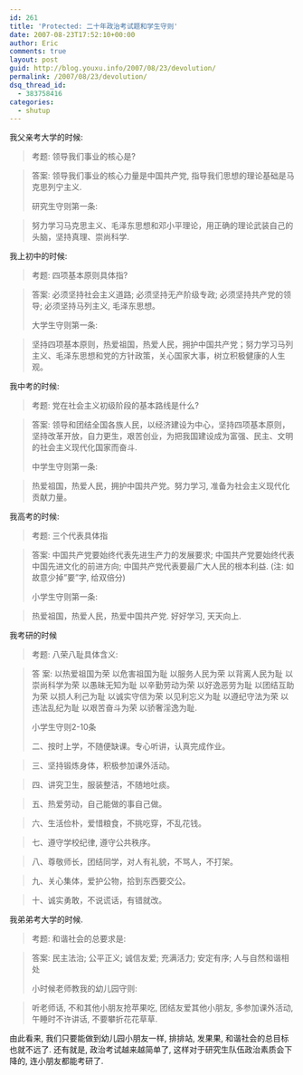 ```yaml
---
id: 261
title: 'Protected: 二十年政治考试题和学生守则'
date: 2007-08-23T17:52:10+00:00
author: Eric
comments: true
layout: post
guid: http://blog.youxu.info/2007/08/23/devolution/
permalink: /2007/08/23/devolution/
dsq_thread_id:
  - 383758416
categories:
  - shutup
---
```

我父亲考大学的时候:

> 考题: 领导我们事业的核心是?
  
> 答案: 领导我们事业的核心力量是中国共产党, 指导我们思想的理论基础是马克思列宁主义.
> 
> 研究生守则第一条:
  
> 努力学习马克思主义、毛泽东思想和邓小平理论，用正确的理论武装自己的头脑，坚持真理、崇尚科学.

我上初中的时候:

> 考题: 四项基本原则具体指?
  
> 答案: 必须坚持社会主义道路; 必须坚持无产阶级专政; 必须坚持共产党的领导; 必须坚持马列主义, 毛泽东思想。
> 
> 大学生守则第一条:
  
> 坚持四项基本原则，热爱祖国，热爱人民，拥护中国共产党；努力学习马列主义、毛泽东思想和党的方针政策，关心国家大事，树立积极健康的人生观。

我中考的时候:

> 考题: 党在社会主义初级阶段的基本路线是什么?
  
> 答案: 领导和团结全国各族人民，以经济建设为中心，坚持四项基本原则，坚持改革开放，自力更生，艰苦创业，为把我国建设成为富强、民主、文明的社会主义现代化国家而奋斗.
> 
> 中学生守则第一条:
  
> 热爱祖国，热爱人民，拥护中国共产党。努力学习, 准备为社会主义现代化贡献力量。

我高考的时候:

> 考题: 三个代表具体指
  
> 答案: 中国共产党要始终代表先进生产力的发展要求; 中国共产党要始终代表中国先进文化的前进方向; 中国共产党代表要最广大人民的根本利益. (注: 如故意少掉&#8221;要&#8221;字, 给双倍分)
> 
> 小学生守则第一条:
  
> 热爱祖国，热爱人民，热爱中国共产党. 好好学习, 天天向上.

我考研的时候

> 考题: 八荣八耻具体含义:
  
> 答 案: 以热爱祖国为荣 以危害祖国为耻 以服务人民为荣 以背离人民为耻 以崇尚科学为荣 以愚昧无知为耻 以辛勤劳动为荣 以好逸恶劳为耻 以团结互助为荣 以损人利己为耻 以诚实守信为荣 以见利忘义为耻 以遵纪守法为荣 以违法乱纪为耻 以艰苦奋斗为荣 以骄奢淫逸为耻.
> 
> 小学生守则2-10条
> 
> 二、按时上学，不随便缺课。专心听讲，认真完成作业。
  
> 三、坚持锻炼身体，积极参加课外活动。
  
> 四、讲究卫生，服装整洁，不随地吐痰。
  
> 五、热爱劳动，自己能做的事自己做。
  
> 六、生活俭朴，爱惜粮食，不挑吃穿，不乱花钱。
  
> 七、遵守学校纪律, 遵守公共秩序。
  
> 八、尊敬师长，团结同学，对人有礼貌，不骂人，不打架。
  
> 九、关心集体，爱护公物，拾到东西要交公。
  
> 十、诚实勇敢，不说谎话，有错就改。

我弟弟考大学的时候.

> 考题: 和谐社会的总要求是:
  
> 答案: 民主法治; 公平正义; 诚信友爱; 充满活力; 安定有序; 人与自然和谐相处
> 
> 小时候老师教我的幼儿园守则:
  
> 听老师话, 不和其他小朋友抢苹果吃, 团结友爱其他小朋友, 多参加课外活动, 午睡时不许讲话, 不要攀折花花草草.

由此看来, 我们只要能做到幼儿园小朋友一样, 排排站, 发果果, 和谐社会的总目标也就不远了. 还有就是, 政治考试越来越简单了, 这样对于研究生队伍政治素质会下降的, 连小朋友都能考研了.